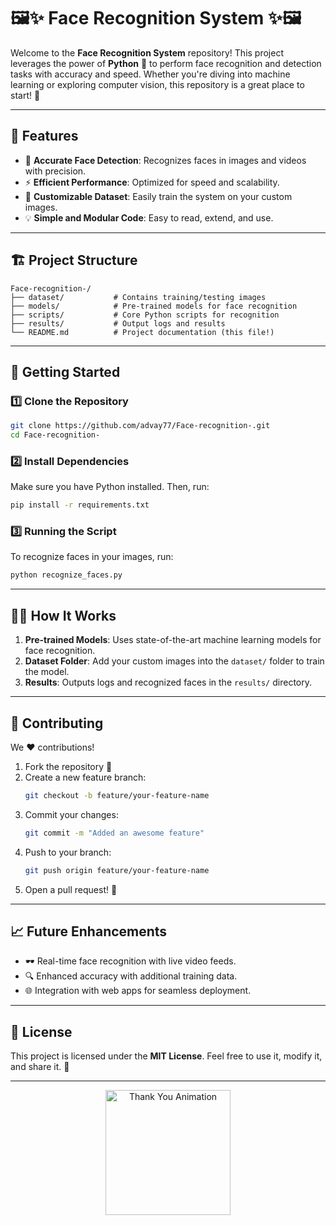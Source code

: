 # 🖼️✨ Face Recognition System ✨🖼️  


Welcome to the **Face Recognition System** repository! This project leverages the power of **Python** 🐍 to perform face recognition and detection tasks with accuracy and speed. Whether you're diving into machine learning or exploring computer vision, this repository is a great place to start! 🚀  

---

## 🌟 Features  

- 🎯 **Accurate Face Detection**: Recognizes faces in images and videos with precision.  
- ⚡ **Efficient Performance**: Optimized for speed and scalability.  
- 📁 **Customizable Dataset**: Easily train the system on your custom images.  
- 💡 **Simple and Modular Code**: Easy to read, extend, and use.  

---

## 🏗️ Project Structure  

```
Face-recognition-/
├── dataset/           # Contains training/testing images
├── models/            # Pre-trained models for face recognition
├── scripts/           # Core Python scripts for recognition
├── results/           # Output logs and results
└── README.md          # Project documentation (this file!)
```

---

## 🚀 Getting Started  

### 1️⃣ Clone the Repository  
```bash
git clone https://github.com/advay77/Face-recognition-.git
cd Face-recognition-
```  

### 2️⃣ Install Dependencies  
Make sure you have Python installed. Then, run:  
```bash
pip install -r requirements.txt
```  

### 3️⃣ Running the Script  
To recognize faces in your images, run:  
```bash
python recognize_faces.py
```  

---

## 🧑‍💻 How It Works  

1. **Pre-trained Models**: Uses state-of-the-art machine learning models for face recognition.  
2. **Dataset Folder**: Add your custom images into the `dataset/` folder to train the model.  
3. **Results**: Outputs logs and recognized faces in the `results/` directory.  

---

## 🤝 Contributing  

We ❤️ contributions!  

1. Fork the repository 🍴  
2. Create a new feature branch:  
   ```bash
   git checkout -b feature/your-feature-name
   ```  
3. Commit your changes:  
   ```bash
   git commit -m "Added an awesome feature"
   ```  
4. Push to your branch:  
   ```bash
   git push origin feature/your-feature-name
   ```  
5. Open a pull request! 🚀  

---

## 📈 Future Enhancements  

- 🕶️ Real-time face recognition with live video feeds.  
- 🔍 Enhanced accuracy with additional training data.  
- 🌐 Integration with web apps for seamless deployment.  

---

## 📜 License  

This project is licensed under the **MIT License**. Feel free to use it, modify it, and share it. 🎉  

---

<p align="center">
  <img src="https://media.giphy.com/media/xT9IgzoKnwFNmISR8I/giphy.gif" alt="Thank You Animation" width="200"/>
</p>  

